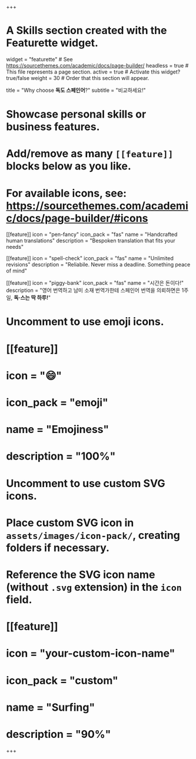 +++
# A Skills section created with the Featurette widget.
widget = "featurette"  # See https://sourcethemes.com/academic/docs/page-builder/
headless = true  # This file represents a page section.
active = true  # Activate this widget? true/false
weight = 30  # Order that this section will appear.

title = "Why choose **독도 스페인어**?"
subtitle = "비교하세요!"

# Showcase personal skills or business features.
# 
# Add/remove as many `[[feature]]` blocks below as you like.
# 
# For available icons, see: https://sourcethemes.com/academic/docs/page-builder/#icons

[[feature]]
  icon = "pen-fancy"
  icon_pack = "fas"
  name = "Handcrafted human translations"
  description = "Bespoken translation that fits your needs"
  
[[feature]]
  icon = "spell-check"
  icon_pack = "fas"
  name = "Unlimited revisions"
  description = "Reliabile. Never miss a deadline. Something peace of mind"
  
[[feature]]
  icon = "piggy-bank"
  icon_pack = "fas"
  name = "시간은 돈이다!"
  description = "영어 번역하고 남미 소재 번역가한테 스페인어 번역을 의뢰하면은 1주일, **독·스는 딱 하루!**" 

# Uncomment to use emoji icons.
# [[feature]]
#  icon = ":smile:"
#  icon_pack = "emoji"
#  name = "Emojiness"
#  description = "100%"  

# Uncomment to use custom SVG icons.
# Place custom SVG icon in `assets/images/icon-pack/`, creating folders if necessary.
# Reference the SVG icon name (without `.svg` extension) in the `icon` field.
# [[feature]]
#  icon = "your-custom-icon-name"
#  icon_pack = "custom"
#  name = "Surfing"
#  description = "90%"

+++
